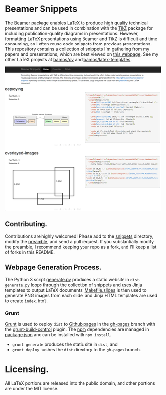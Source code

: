 # Beamer Snippets

The [Beamer][beamer] package enables [LaTeX][latex] to produce high quality
technical presentations and can be used in combination with the
[TikZ][tikz] package for including publication-quality diagrams in presentations.
However, formatting LaTeX presentations using Beamer and TikZ is
difficult and time consuming, so I often reuse code snippets from
previous presentations.
This repository contains a collection of snippets I'm gathering from
my papers and presentations, which are best viewed on
[this webpage](http://bamos.github.io/beamer-snippets/).
See my other LaTeX projects at [bamos/cv][cv] and
[bamos/latex-templates][latex-templates].

![Screenshot](https://raw.githubusercontent.com/bamos/beamer-snippets/master/screenshot.png?raw=true)

## Contributing.
Contributions are highly welcomed!
Please add to the [snippets][snippets] directory, modify the
[preamble][preamble], and send a pull request.
If you substantially modify the preamble, I recommend keeping
your repo as a fork, and I'll keep a list of forks in this README.

## Webpage Generation Process.
The Python 3 script [generate.py][gen] produces a static website in `dist`.
`generate.py` loops through the collection of snippets and uses
[Jinja][jinja] templates to output LaTeX documents.
[Makefile.slides][mf] is then used to generate PNG images from
each slide, and Jinja HTML templates are used to create `index.html`.

### Grunt
[Grunt][grunt] is used to deploy `dist` to [Github pages][ghp]
in the [gh-pages][bs-ghp] branch with the [grunt-build-control][gbc] plugin.
The [npm][npm] dependencies are managed in [package.json][pjson]
and can be installed with `npm install`.

+ `grunt generate` produces the static site in `dist`, and
+ `grunt deploy` pushes the `dist` directory to the `gh-pages` branch.

# Licensing.
All LaTeX portions are released into the public domain,
and other portions are under the MIT license.

[beamer]: http://en.wikipedia.org/wiki/Beamer_(LaTeX)
[tikz]: http://en.wikibooks.org/wiki/LaTeX/PGF/TikZ
[latex]: http://www.latex-project.org/
[texample]: http://www.texample.net/
[jinja]: http://jinja.pocoo.org/
[grunt]: http://gruntjs.com/
[ghp]: https://pages.github.com/
[gbc]: https://github.com/robwierzbowski/grunt-build-control
[npm]: https://www.npmjs.org/

[snippets]: https://github.com/bamos/beamer-snippets/tree/master/snippets
[preamble]: https://github.com/bamos/beamer-snippets/blob/master/tmpl/preamble.tex
[gen]: https://github.com/bamos/beamer-snippets/blob/master/generate.py
[mf]: https://github.com/bamos/beamer-snippets/blob/master/Makefile.slides
[gf]: https://github.com/bamos/beamer-snippets/blob/master/Gruntfile.js
[pjson]: https://github.com/bamos/beamer-snippets/blob/master/package.json
[bs-ghp]: https://github.com/bamos/beamer-snippets/tree/gh-pages

[cv]: https://github.com/bamos/cv
[latex-templates]: https://github.com/bamos/latex-templates
